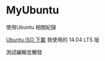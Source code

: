 # MyUbuntu
使用Ubuntu 相關紀錄

[Ubuntu ISO 下載](http://www.ubuntu-tw.org/modules/tinyd0/) 我使用的 14.04 LTS 版

 測試編輯並觸發
